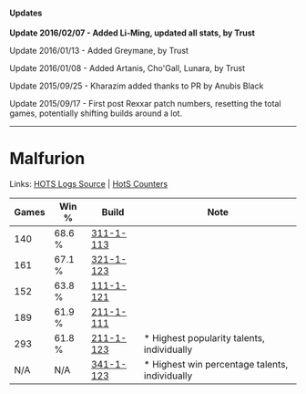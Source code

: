 #### Updates
**Update 2016/02/07 - Added Li-Ming, updated all stats, by Trust**

Update 2016/01/13 - Added Greymane, by Trust

Update 2016/01/08 - Added Artanis, Cho'Gall, Lunara, by Trust

Update 2015/09/25 - Kharazim added thanks to PR by Anubis Black

Update 2015/09/17 - First post Rexxar patch numbers, resetting the total games, potentially shifting builds around a lot.

***

# Malfurion

Links: [HOTS Logs Source](https://www.hotslogs.com/Sitewide/HeroDetails?Hero=Malfurion) | [HotS Counters](http://hotscounters.com/#/hero/Malfurion)

Games  | Win %  | Build     | Note
-----  | -----  | -----     | ----
140    | 68.6 % | [311-1-113](http://www.heroesfire.com/hots/talent-calculator/malfurion#o0z9) | 
161    | 67.1 % | [321-1-123](http://www.heroesfire.com/hots/talent-calculator/malfurion#oPNp) | 
152    | 63.8 % | [111-1-121](http://www.heroesfire.com/hots/talent-calculator/malfurion#gOhH) | 
189    | 61.9 % | [211-1-111](http://www.heroesfire.com/hots/talent-calculator/malfurion#kCq7) | 
293    | 61.8 % | [211-1-123](http://www.heroesfire.com/hots/talent-calculator/malfurion#kCqJ) | * Highest popularity talents, individually
N/A    | N/A    | [341-1-123](http://www.heroesfire.com/hots/talent-calculator/malfurion#pACp) | * Highest win percentage talents, individually
